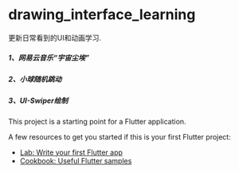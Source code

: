 # drawing_interface_learning

更新日常看到的UI和动画学习.

##### 1、网易云音乐“宇宙尘埃”

##### 2、小球随机跳动

##### 3、UI-Swiper绘制

This project is a starting point for a Flutter application.

A few resources to get you started if this is your first Flutter project:

- [Lab: Write your first Flutter app](https://flutter.dev/docs/get-started/codelab)
- [Cookbook: Useful Flutter samples](https://flutter.dev/docs/cookbook)


